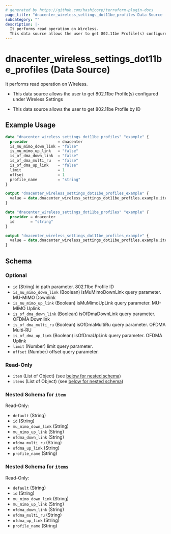 ```yaml
---
# generated by https://github.com/hashicorp/terraform-plugin-docs
page_title: "dnacenter_wireless_settings_dot11be_profiles Data Source - terraform-provider-dnacenter"
subcategory: ""
description: |-
  It performs read operation on Wireless.
  This data source allows the user to get 802.11be Profile(s) configured under Wireless SettingsThis data source allows the user to get 802.11be Profile by ID
---
```


# dnacenter_wireless_settings_dot11be_profiles (Data Source)

It performs read operation on Wireless.

- This data source allows the user to get 802.11be Profile(s) configured under Wireless Settings

- This data source allows the user to get 802.11be Profile by ID

## Example Usage

```terraform
data "dnacenter_wireless_settings_dot11be_profiles" "example" {
  provider             = dnacenter
  is_mu_mimo_down_link = "false"
  is_mu_mimo_up_link   = "false"
  is_of_dma_down_link  = "false"
  is_of_dma_multi_ru   = "false"
  is_of_dma_up_link    = "false"
  limit                = 1
  offset               = 1
  profile_name         = "string"
}

output "dnacenter_wireless_settings_dot11be_profiles_example" {
  value = data.dnacenter_wireless_settings_dot11be_profiles.example.items
}

data "dnacenter_wireless_settings_dot11be_profiles" "example" {
  provider = dnacenter
  id       = "string"
}

output "dnacenter_wireless_settings_dot11be_profiles_example" {
  value = data.dnacenter_wireless_settings_dot11be_profiles.example.item
}
```

<!-- schema generated by tfplugindocs -->
## Schema

### Optional

- `id` (String) id path parameter. 802.11be Profile ID
- `is_mu_mimo_down_link` (Boolean) isMuMimoDownLink query parameter. MU-MIMO Downlink
- `is_mu_mimo_up_link` (Boolean) isMuMimoUpLink query parameter. MU-MIMO Uplink
- `is_of_dma_down_link` (Boolean) isOfDmaDownLink query parameter. OFDMA Downlink
- `is_of_dma_multi_ru` (Boolean) isOfDmaMultiRu query parameter. OFDMA Multi-RU
- `is_of_dma_up_link` (Boolean) isOfDmaUpLink query parameter. OFDMA Uplink
- `limit` (Number) limit query parameter.
- `offset` (Number) offset query parameter.

### Read-Only

- `item` (List of Object) (see [below for nested schema](#nestedatt--item))
- `items` (List of Object) (see [below for nested schema](#nestedatt--items))

<a id="nestedatt--item"></a>
### Nested Schema for `item`

Read-Only:

- `default` (String)
- `id` (String)
- `mu_mimo_down_link` (String)
- `mu_mimo_up_link` (String)
- `ofdma_down_link` (String)
- `ofdma_multi_ru` (String)
- `ofdma_up_link` (String)
- `profile_name` (String)


<a id="nestedatt--items"></a>
### Nested Schema for `items`

Read-Only:

- `default` (String)
- `id` (String)
- `mu_mimo_down_link` (String)
- `mu_mimo_up_link` (String)
- `ofdma_down_link` (String)
- `ofdma_multi_ru` (String)
- `ofdma_up_link` (String)
- `profile_name` (String)

